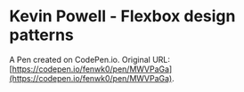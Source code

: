 # Kevin Powell - Flexbox design patterns

A Pen created on CodePen.io. Original URL: [https://codepen.io/fenwk0/pen/MWVPaGa](https://codepen.io/fenwk0/pen/MWVPaGa).

